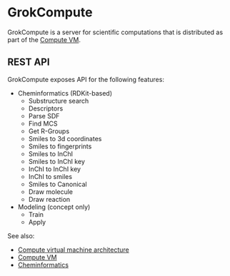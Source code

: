 <!-- TITLE: GrokCompute -->
<!-- SUBTITLE: -->

# GrokCompute

GrokCompute is a server for scientific computations that is distributed as part of the
[Compute VM](compute-vm.md).

## REST API

GrokCompute exposes API for the following features:

* Cheminformatics (RDKit-based)
  - Substructure search
  - Descriptors
  - Parse SDF
  - Find MCS
  - Get R-Groups
  - Smiles to 3d coordinates
  - Smiles to fingerprints
  - Smiles to InChI
  - Smiles to InChI key
  - InChI to InChI key
  - InChI to smiles
  - Smiles to Canonical
  - Draw molecule
  - Draw reaction
* Modeling (concept only)
  - Train
  - Apply

See also:

* [Compute virtual machine architecture](architecture-details.md#compute-virtual-machine)
* [Compute VM](compute-vm.md)
* [Cheminformatics](../../domains/chem/cheminformatics.md)
